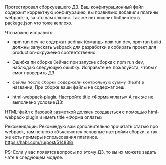 Протестировал сборку вашего ДЗ. Ваш конфигурационный файл содержит корректную конфигурацию, вы правильно добавили плагины webpack-а, за что вам плюсик. Так же нет лишних библиотек в package.json что тоже неплохо.

Что можно исправить:
- npm run dev не содержат вебпак
Команды npm run dev, npm run build должны запускать webpack для разработки и собирать проект для production-окружения соответственно.

- Ошибка пи сборке
Сейчас при запуске сборки с npm run dev, наблюдаю следующую ошибку. Исправьте ее, пожалуйста, чтобы я смог проверить ДЗ.

- файлы после сборки содержали контрольную сумму (hash) в названии;
При сборке ваши файлы не содержат хеш.

- html-webpack-plugin. Настройте title «Форма оплаты»
А так же не выполнено условие ДЗ:

HTML-файл с базовой разметкой должен создаваться с помощью html-webpack-plugin и иметь title «Форма оплаты»

Рекомендации:
Рекомендую вам дополнительно прочитать статью про webpack, там неплохо объясняются основные настройки сборки, а так же есть примеры использования плагинов.
https://habr.com/ru/post/514838/


PS: Если у вас появятся вопросы по этому ДЗ, то вы их можете задать чате в следующем модуле.
